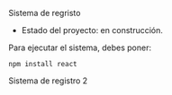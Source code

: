 <h> Sistema de regristo </h1>

- Estado del proyecto: en construcción.

Para ejecutar el sistema, debes poner:

```npm install react```

Sistema de registro 2
